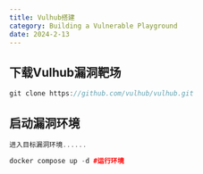 ```yaml
---
title: Vulhub搭建
category: Building a Vulnerable Playground
date: 2024-2-13
---
```


## 下载Vulhub漏洞靶场

```cpp
git clone https://github.com/vulhub/vulhub.git
```

## 启动漏洞环境

```cpp
进入目标漏洞环境......

docker compose up -d #运行环境
```